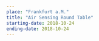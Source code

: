 ```yaml
---
place: "Frankfurt a.M."
title: "Air Sensing Round Table"
starting-date: 2018-10-24
ending-date: 2018-10-24
---
```

